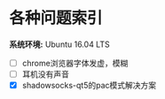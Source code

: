 # 各种问题索引

__系统环境:__ Ubuntu 16.04 LTS

-  [ ] chrome浏览器字体发虚，模糊
-  [ ] 耳机没有声音
-  [x] shadowsocks-qt5的pac模式解决方案
